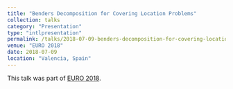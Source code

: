 ```yaml
---
title: "Benders Decomposition for Covering Location Problems"
collection: talks
category: "Presentation"
type: "intlpresentation"
permalink: /talks/2018-07-09-benders-decomposition-for-covering-location-problems
venue: "EURO 2018"
date: 2018-07-09
location: "Valencia, Spain"
---
```


This talk was part of [EURO 2018](http://euro2018valencia.com/).